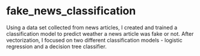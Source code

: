 # fake_news_classification
Using a data set collected from news articles, I created and trained a classification model to predict weather a news article was fake or not.  After vectorization, I focused on two different classification models - logistic regression and a decision tree classifier. 
